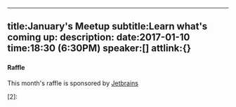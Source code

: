 ----
title:January's Meetup
subtitle:Learn what's coming up:
description:
date:2017-01-10
time:18:30 (6:30PM)
speaker:[]
attlink:{}
----

### 


#### Raffle

This month's raffle is sponsored by [Jetbrains][1]

[1]: https://www.jetbrains.com/
[2]: 
